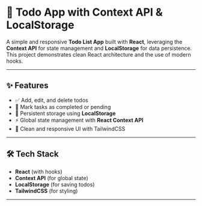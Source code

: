 # 📝 Todo App with Context API & LocalStorage

A simple and responsive **Todo List App** built with **React**, leveraging the **Context API** for state management and **LocalStorage** for data persistence.  
This project demonstrates clean React architecture and the use of modern hooks.

---

## ✨ Features

- ✅ Add, edit, and delete todos  
- 🎯 Mark tasks as completed or pending  
- 💾 Persistent storage using **LocalStorage**  
- ⚡ Global state management with **React Context API**  
- 🎨 Clean and responsive UI with TailwindCSS  


---

## 🛠️ Tech Stack

- **React** (with hooks)  
- **Context API** (for global state)  
- **LocalStorage** (for saving todos)  
- **TailwindCSS** (for styling)

---


